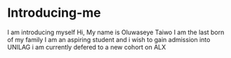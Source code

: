 # Introducing-me
I am introducing myself
Hi, My name is Oluwaseye Taiwo
I am the last born of my family
I am an aspiring student 
and i wish to gain admission into UNILAG
i am currently defered to a new cohort on ALX
